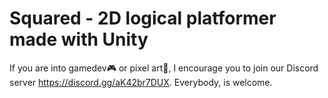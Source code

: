 # Squared - 2D logical platformer made with Unity 

If you are into gamedev🎮 or pixel art🎨, I encourage you to join our Discord server https://discord.gg/aK42br7DUX.
Everybody, is welcome.
